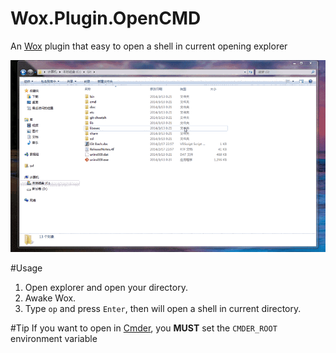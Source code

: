 Wox.Plugin.OpenCMD
==================

An [Wox](https://github.com/qianlifeng/Wox) plugin that easy to open a shell in current opening explorer


![screenshot: `op `](preview.gif)

#Usage
1. Open explorer and open your directory.
2. Awake Wox.
3. Type `op` and press `Enter`, then will open a shell in current directory.

#Tip
If you want to open in [Cmder](https://github.com/bliker/cmder), you **MUST** set the `CMDER_ROOT` environment variable
